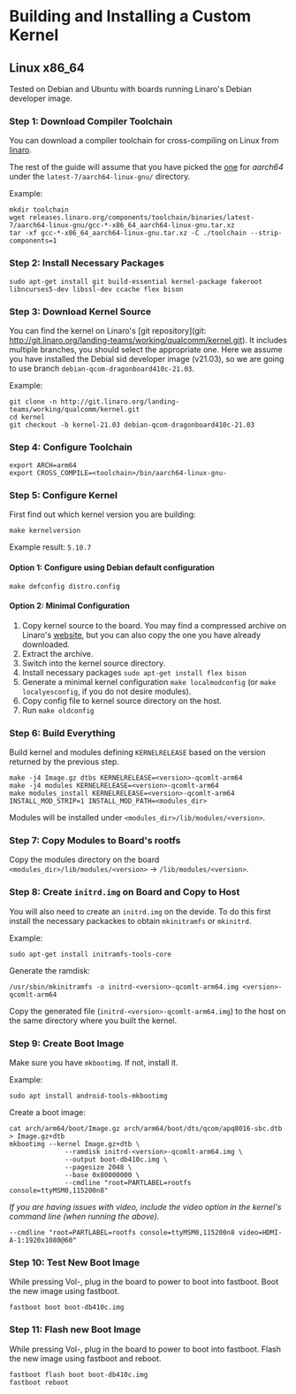 # Building and Installing a Custom Kernel

## Linux x86_64 

Tested on Debian and Ubuntu with boards running Linaro's Debian developer image. 

### Step 1: Download Compiler Toolchain

You can download a compiler toolchain for cross-compiling on Linux from [linaro](http://releases.linaro.org/components/toolchain/binaries/).

The rest of the guide will assume that you have picked the [one](http://releases.linaro.org/components/toolchain/binaries/latest-7/aarch64-linux-gnu/gcc-linaro-7.5.0-2019.12-x86_64_aarch64-linux-gnu.tar.xz) for _aarch64_ under the `latest-7/aarch64-linux-gnu/` directory.

Example:

```
mkdir toolchain
wget releases.linaro.org/components/toolchain/binaries/latest-7/aarch64-linux-gnu/gcc-*-x86_64_aarch64-linux-gnu.tar.xz
tar -xf gcc-*-x86_64_aarch64-linux-gnu.tar.xz -C ./toolchain --strip-components=1
```

### Step 2: Install Necessary Packages

```
sudo apt-get install git build-essential kernel-package fakeroot libncurses5-dev libssl-dev ccache flex bison
```

### Step 3: Download Kernel Source

You can find the kernel on Linaro's [git repository](git: http://git.linaro.org/landing-teams/working/qualcomm/kernel.git). It includes multiple branches, you should select the appropriate one. Here we assume you have installed the Debial sid developer image (v21.03), so we are going to use branch `debian-qcom-dragonboard410c-21.03`.

Example:

```
git clone -n http://git.linaro.org/landing-teams/working/qualcomm/kernel.git
cd kernel
git checkout -b kernel-21.03 debian-qcom-dragonboard410c-21.03
```

### Step 4: Configure Toolchain

```
export ARCH=arm64
export CROSS_COMPILE=<toolchain>/bin/aarch64-linux-gnu-
```

### Step 5: Configure Kernel

First find out which kernel version you are building:

```
make kernelversion
```

Example result: `5.10.7`

#### Option 1: Configure using Debian default configuration

```
make defconfig distro.config
```

#### Option 2: Minimal Configuration

1. Copy kernel source to the board. You may find a compressed archive on Linaro's [website](http://git.linaro.org/landing-teams/working/qualcomm/kernel.git/), but you can also copy the one you have already downloaded. 
2. Extract the archive.
3. Switch into the kernel source directory.
4. Install necessary packages `sudo apt-get install flex bison`
5. Generate a minimal kernel configuration `make localmodconfig` (or `make localyesconfig`, if you do not desire modules).
6. Copy config file to kernel source directory on the host.
7. Run `make oldconfig`


### Step 6: Build Everything

Build kernel and modules defining `KERNELRELEASE` based on the version returned by the previous step.

```
make -j4 Image.gz dtbs KERNELRELEASE=<version>-qcomlt-arm64
make -j4 modules KERNELRELEASE=<version>-qcomlt-arm64
make modules_install KERNELRELEASE=<version>-qcomlt-arm64 INSTALL_MOD_STRIP=1 INSTALL_MOD_PATH=<modules_dir>
```

Modules will be installed under `<modules_dir>/lib/modules/<version>`.

### Step 7: Copy Modules to Board's rootfs

Copy the modules directory on the board `<modules_dir>/lib/modules/<version>` -> `/lib/modules/<version>`.

### Step 8: Create `initrd.img` on Board and Copy to Host


You will also need to create an `initrd.img` on the devide. To do this first install the necessary packackes to obtain `mkinitramfs` or `mkinitrd`.

Example:

```
sudo apt-get install initramfs-tools-core
```

Generate the ramdisk:

```
/usr/sbin/mkinitramfs -o initrd-<version>-qcomlt-arm64.img <version>-qcomlt-arm64
```

Copy the generated file (`initrd-<version>-qcomlt-arm64.img`) to the host on the same directory where you built the kernel.


### Step 9: Create Boot Image

Make sure you have `mkbootimg`. If not, install it.

Example:

```
sudo apt install android-tools-mkbootimg
```

Create a boot image:

```
cat arch/arm64/boot/Image.gz arch/arm64/boot/dts/qcom/apq8016-sbc.dtb > Image.gz+dtb
mkbootimg --kernel Image.gz+dtb \
              --ramdisk initrd-<version>-qcomlt-arm64.img \
              --output boot-db410c.img \
              --pagesize 2048 \
              --base 0x80000000 \
              --cmdline "root=PARTLABEL=rootfs console=ttyMSM0,115200n8"
```

_If you are having issues with video, include the video option in the kernel's command line (when running the above)._

```
--cmdline "root=PARTLABEL=rootfs console=ttyMSM0,115200n8 video=HDMI-A-1:1920x1080@60"
```

### Step 10: Test New Boot Image

While pressing Vol-, plug in the board to power to boot into fastboot.
Boot the new image using fastboot.

```
fastboot boot boot-db410c.img
```

### Step 11: Flash new Boot Image

While pressing Vol-, plug in the board to power to boot into fastboot.
Flash the new image using fastboot and reboot.

```
fastboot flash boot boot-db410c.img
fastboot reboot
```
